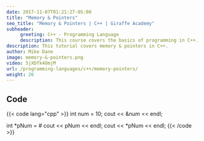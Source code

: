 ```yaml
---
date: 2017-11-07T01:21:27-05:00
title: "Memory & Pointers"
seo_title: "Memory & Pointers | C++ | Giraffe Academy"
subheader:
     greeting: C++ - Programming Language
     description: This course covers the basics of programming in C++. Work your way through the videos and we'll teach you everything you need to know to start your programming journey!
description: This tutorial covers memory & pointers in C++.
author: Mike Dane
image: memory-&-pointers.png
video: 5jXDfk4OmjM
url: /programming-languages/c++/memory-pointers/
weight: 26
---
```


## Code

{{< code lang="cpp" >}}
int num = 10;
cout << &num << endl;

int *pNum = &num;
cout << pNum << endl;
cout << *pNum << endl;
{{< /code >}}